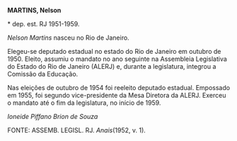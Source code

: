 **MARTINS, Nelson**

\* dep. est. RJ 1951-1959.

*Nelson Martins* nasceu no Rio de Janeiro.

Elegeu-se deputado estadual no estado do Rio de Janeiro em outubro de
1950. Eleito, assumiu o mandato no ano seguinte na Assembleia
Legislativa do Estado do Rio de Janeiro (ALERJ) e, durante a
legislatura, integrou a Comissão da Educação.

Nas eleições de outubro de 1954 foi reeleito deputado estadual.
Empossado em 1955, foi segundo vice-presidente da Mesa Diretora da
ALERJ. Exerceu o mandato até o fim da legislatura, no início de 1959.

*Ioneide Piffano Brion de Souza*

FONTE: ASSEMB. LEGISL. RJ. *Anais*(1952, v. 1).
